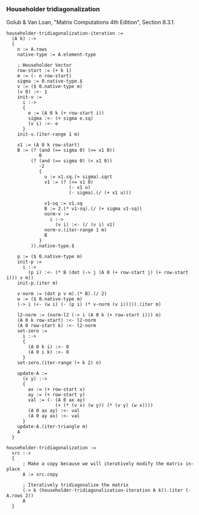 ### Householder tridiagonalization
Golub & Van Loan, "Matrix Computations 4th Edition", Section 8.3.1.

    householder-tridiagonalization-iteration :=
      (A k) :->
      {
        n := A.rows
        native-type := A.element-type

        ; Householder Vector
        row-start := (+ k 1)
        m := (- n row-start)
        sigma := 0.native-type.$
        v := ($ 0.native-type m)
        (v 0) :<- 1
        init-v :=
          i :->
          {
            e := (A 0 k (+ row-start i))
            sigma :<- (+ sigma e.sq)
            (v i) :<- e
          }
        init-v.(iter-range 1 m)

        x1 := (A 0 k row-start)
        B := (? (and (== sigma 0) (>= x1 0))
                0
             (? (and (== sigma 0) (< x1 0))
                -2
                {
                  u := x1.sq.(+ sigma).sqrt
                  v1 := (? (<= x1 0)
                           (- x1 u)
                           (- sigma).(/ (+ x1 u)))

                  v1-sq := v1.sq
                  B := 2.(* v1-sq).(/ (+ sigma v1-sq))
                  norm-v :=
                    i :->
                      (v i) :<- (/ (v i) v1)
                  norm-v.(iter-range 1 m)
                  B
                }
             )).native-type.$

        p := ($ 0.native-type m)
        init-p :=
          i :->
            (p i) :<- (* B (dot (-> j (A 0 (+ row-start j) (+ row-start i))) v m))
        init-p.(iter m)

        v-norm := (dot p v m).(* B).(/ 2)
        w := ($ 0.native-type m)
        (-> i (<- (w i) (- (p i) (* v-norm (v i))))).(iter m)

        l2-norm := (norm-l2 (-> i (A 0 k (+ row-start i))) m)
        (A 0 k row-start) :<- l2-norm
        (A 0 row-start k) :<- l2-norm
        set-zero :=
          i :->
          {
            (A 0 k i) :<- 0
            (A 0 i k) :<- 0
          }
        set-zero.(iter-range (+ k 2) n)

        update-A :=
          (x y) :->
          {
            ax := (+ row-start x)
            ay := (+ row-start y)
            val := (- (A 0 ax ay)
                      (+ (* (v x) (w y)) (* (v y) (w x))))
            (A 0 ax ay) :<- val
            (A 0 ay ax) :<- val
          }
        update-A.(iter-triangle m)
        A
      }

    householder-tridiagonalization :=
      src :->
      {
          ; Make a copy because we will iteratively modify the matrix in-place
          A := src.copy

          ; Iteratively tridiagonalize the matrix
          (-> k (householder-tridiagonalization-iteration A k)).(iter (- A.rows 2))
          A
      }
